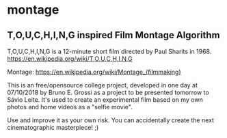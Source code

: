# montage
T,O,U,C,H,I,N,G inspired Film Montage Algorithm
---------------
T,O,U,C,H,I,N,G is a 12-minute short film directed by Paul Sharits in 1968.
https://en.wikipedia.org/wiki/T,O,U,C,H,I,N,G

Montage: https://en.wikipedia.org/wiki/Montage_(filmmaking)

This is an free/opensource college project, developed in one day at 07/10/2018 by Bruno E. Grossi as a project to be presented tomorrow to Sávio Leite. It's used to create an experimental film based on my own photos and home videos as a "selfie movie".

Use and improve it as your own risk.
You can accidentally create the next cinematographic masterpiece! ;)
